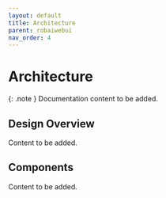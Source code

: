 ```yaml
---
layout: default
title: Architecture
parent: robaiwebui
nav_order: 4
---
```


# Architecture

{: .note }
Documentation content to be added.

## Design Overview

Content to be added.

## Components

Content to be added.
